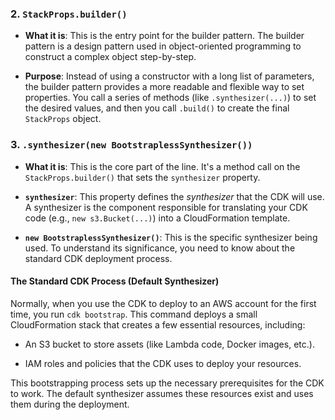 ### 2\. `StackProps.builder()`

-   **What it is**: This is the entry point for the builder pattern. The builder pattern is a design pattern used in object-oriented programming to construct a complex object step-by-step.

-   **Purpose**: Instead of using a constructor with a long list of parameters, the builder pattern provides a more readable and flexible way to set properties. You call a series of methods (like `.synthesizer(...)`) to set the desired values, and then you call `.build()` to create the final `StackProps` object.

### 3\. `.synthesizer(new BootstraplessSynthesizer())`

-   **What it is**: This is the core part of the line. It's a method call on the `StackProps.builder()` that sets the `synthesizer` property.

-   **`synthesizer`**: This property defines the *synthesizer* that the CDK will use. A synthesizer is the component responsible for translating your CDK code (e.g., `new s3.Bucket(...)`) into a CloudFormation template.

-   **`new BootstraplessSynthesizer()`**: This is the specific synthesizer being used. To understand its significance, you need to know about the standard CDK deployment process.

#### The Standard CDK Process (Default Synthesizer)

Normally, when you use the CDK to deploy to an AWS account for the first time, you run `cdk bootstrap`. This command deploys a small CloudFormation stack that creates a few essential resources, including:

-   An S3 bucket to store assets (like Lambda code, Docker images, etc.).

-   IAM roles and policies that the CDK uses to deploy your resources.

This bootstrapping process sets up the necessary prerequisites for the CDK to work. The default synthesizer assumes these resources exist and uses them during the deployment.